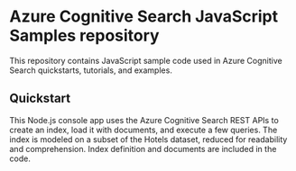 # Azure Cognitive Search JavaScript Samples repository

This repository contains JavaScript sample code used in Azure Cognitive Search quickstarts, tutorials, and examples.

## Quickstart

This Node.js console app uses the Azure Cognitive Search REST APIs to create an index, load it with documents, and execute a few queries. The index is modeled on a subset of the Hotels dataset, reduced for readability and comprehension. Index definition and documents are included in the code.
